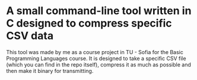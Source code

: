 # A small command-line tool written in C designed to compress specific CSV data

This tool was made by me as a course project in TU - Sofia for the Basic Programming Languages course.
It is designed to take a specific CSV file (which you can find in the repo itself), compress it as much as possible and then make it binary for transmitting.
